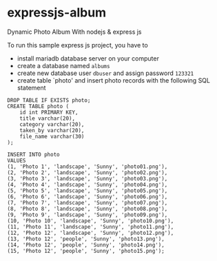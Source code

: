 # expressjs-album

Dynamic Photo Album With nodejs &amp; express js

To run this sample express js project, you have to

- install mariadb database server on your computer
- create a database named `albums`
- create new database user `dbuser` and assign password `123321`
- create table `photo' and insert photo records with the following SQL statement

```
DROP TABLE IF EXISTS photo;
CREATE TABLE photo (
	id int PRIMARY KEY,
	title varchar(20),
	category varchar(20),
	taken_by varchar(20),
	file_name varchar(30)
);

INSERT INTO photo
VALUES
(1, 'Photo 1', 'landscape', 'Sunny', 'photo01.png'),
(2, 'Photo 2', 'landscape', 'Sunny', 'photo02.png'),
(3, 'Photo 3', 'landscape', 'Sunny', 'photo03.png'),
(4, 'Photo 4', 'landscape', 'Sunny', 'photo04.png'),
(5, 'Photo 5', 'landscape', 'Sunny', 'photo05.png'),
(6, 'Photo 6', 'landscape', 'Sunny', 'photo06.png'),
(7, 'Photo 7', 'landscape', 'Sunny', 'photo07.png'),
(8, 'Photo 8', 'landscape', 'Sunny', 'photo08.png'),
(9, 'Photo 9', 'landscape', 'Sunny', 'photo09.png'),
(10, 'Photo 10', 'landscape', 'Sunny', 'photo10.png'),
(11, 'Photo 11', 'landscape', 'Sunny', 'photo11.png'),
(12, 'Photo 12', 'landscape', 'Sunny', 'photo12.png'),
(13, 'Photo 12', 'people', 'Sunny', 'photo13.png'),
(14, 'Photo 12', 'people', 'Sunny', 'photo14.png'),
(15, 'Photo 12', 'people', 'Sunny', 'photo15.png');
```
